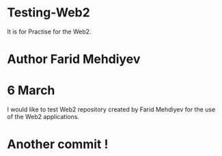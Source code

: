 # Testing-Web2

It is for Practise for the Web2.


# Author Farid Mehdiyev

# 6 March

I would like to test Web2 repository created by Farid Mehdiyev for the use of the Web2 applications.


# Another commit !
